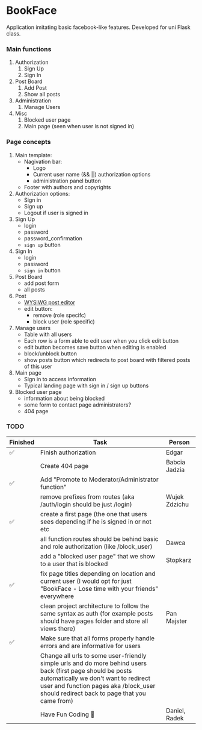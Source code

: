 # BookFace

Application imitating basic facebook-like features. Developed for uni Flask class.

### Main functions

1. Authorization
   1. Sign Up
   2. Sign In
2. Post Board
   1. Add Post
   2. Show all posts
3. Administration
   1. Manage Users
4. Misc
   1. Blocked user page
   2. Main page (seen when user is not signed in)

### Page concepts

1. Main template:
   - Nagivation bar:
     - Logo
     - Current user name (&& ||) authorization options
     - administration panel button
   - Footer with authors and copyrights
2. Authorization options:
   - Sign in
   - Sign up
   - Logout if user is signed in
3. Sign Up
   - login
   - password
   - password_confirmation
   - `sign up` button
4. Sign In
   - login
   - password
   - `sign in` button
5. Post Board
   - add post form
   - all posts
6. Post
   - [WYSIWG post editor]("https://www.tiny.cloud/")
   - edit button:
     - remove (role specifc)
     - block user (role specific)
7. Manage users
   - Table with all users
   - Each row is a form able to edit user when you click edit button
   - edit button becomes save button when editing is enabled
   - block/unblock button
   - show posts button which redirects to post board with filtered posts of this user
8. Main page
   - Sign in to access information
   - Typical landing page with sign in / sign up buttons
9. Blocked user page
   - information about being blocked
   - some form to contact page administrators?
   - 404 page


### TODO
| Finished           | Task                                                                                                                                                                                                                                         | Person        |
|--------------------|----------------------------------------------------------------------------------------------------------------------------------------------------------------------------------------------------------------------------------------------|---------------|
| :white_check_mark: | Finish authorization                                                                                                                                                                                                                         | Edgar         |
|                    | Create 404 page                                                                                                                                                                                                                              | Babcia Jadzia |
| :white_check_mark: | Add "Promote to Moderator/Administrator function"                                                                                                                                                                                            |               |
|                    | remove prefixes from routes (aka /auth/login should be just /login)                                                                                                                                                                          | Wujek Zdzichu |
| :white_check_mark: | create a first page (the one that users sees depending if he is signed in or not etc                                                                                                                                                         |               |
|                    | all function routes should be behind basic and role authorization (like /block_user)                                                                                                                                                         | Dawca         |
|                    | add a "blocked user page" that we show to a user that is blocked                                                                                                                                                                             | Stopkarz       |
| :white_check_mark: | fix page titles depending on location and current user (I would opt for just "BookFace - Lose time with your friends" everywhere                                                                                                             |               |
|                    | clean project architecture to follow the same syntax as auth (for example posts should have pages folder and store all views there)                                                                                                          | Pan Majster   |
| :white_check_mark: | Make sure that all forms properly handle errors and are informative for users                                                                                                                                                                |               |
|                    | Change all urls to some user-friendly simple urls and do more behind users back (first page should be posts automatically we don't want to redirect user and function pages aka /block_user should redirect back to page that you came from) |               |
|                    | Have Fun Coding :tada:                                                                                                                                                                                                                       | Daniel, Radek |
